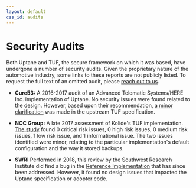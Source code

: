 ```yaml
---
layout: default
css_id: audits
---
```


# Security Audits

Both Uptane and TUF, the secure framework on which it was based, have
undergone a number of security audits. Given the proprietary nature of the
automotive industry, some links to these reports are not publicly listed.
To request the full text of an omitted audit, please
[reach out to us](https://uptane.github.io/participate.html).

* **Cure53:** A 2016-2017 audit of an Advanced Telematic
Systems/HERE Inc. implementation of Uptane. No security issues were found
related to the design. However, based upon their recommendation, [a minor clarification](https://github.com/theupdateframework/taps/blob/master/tap9.md) was made in the upstream TUF specification.

* **NCC Group:** A late 2017 assessment of Kolide's TUF implementation.
[The study](https://www.nccgroup.trust/globalassets/our-research/us/public-reports/2017/ncc-group-kolide-the-update-framework-security-assessment.pdf)
found 0 critical risk issues, 0 high risk issues, 0 medium risk issues, 1
low risk issue, and 1 informational issue. The two issues identified were
minor, relating to the particular implementation's
default configuration and the way it stored backups.

* **SWRI** Performed in 2018, this review by the Southwest Research
Institute did find a bug in the
[Reference Implementation](https://github.com/uptane/uptane) that has since
been addressed. However, it found no design issues that impacted the Uptane
specification or adopter code.

